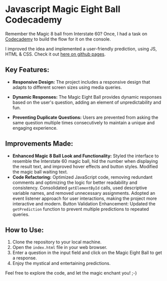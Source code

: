 # Javascript Magic Eight Ball Codecademy

Remember the Magic 8 ball from Interstate 60? Once, I had a task on [Codecademy](https://www.codecademy.com/courses/introduction-to-javascript/projects/magic-eight-ball-1) to build the flow for it on the console. 

I improved the idea and implemented a user-friendly prediction, using JS, HTML & CSS. Check it out [here on github pages](https://anthitariel.github.io/js-magic-8-ball-codecademy/).

## Key Features:

- **Responsive Design:** The project includes a responsive design that adapts to different screen sizes using media queries.

- **Dynamic Responses:** The Magic Eight Ball provides dynamic responses based on the user's question, adding an element of unpredictability and fun.

- **Preventing Duplicate Questions:** Users are prevented from asking the same question multiple times consecutively to maintain a unique and engaging experience.

## Improvements Made:

- **Enhanced Magic 8 Ball Look and Functionality:** Styled the interface to resemble the Interstate 60 magic ball, hid the number when displaying the result text, and improved hover effects and button styles. Modified the magic ball waiting text.
- **Code Refactoring:** Optimized JavaScript code, removing redundant comments and optimizing the logic for better readability and consistency. Consolidated `getElementById` calls, used descriptive variable names, and removed unnecessary assignments. Adopted an event listener approach for user interactions, making the project more interactive and modern. Button Validation Enhancement: Updated the `getPrediction` function to prevent multiple predictions to repeated queries.

## How to Use:

1. Clone the repository to your local machine.
2. Open the `index.html` file in your web browser.
3. Enter a question in the input field and click on the Magic Eight Ball to get a response.
4. Enjoy the mystical and entertaining predictions.

Feel free to explore the code, and let the magic enchant you! ;-)
